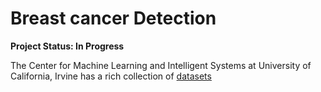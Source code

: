 # Breast cancer Detection

**Project Status: In Progress**

The Center for Machine Learning and Intelligent Systems at University of California, Irvine has a rich collection of <a href="https://archive.ics.uci.edu/ml/datasets.html">datasets</a>
